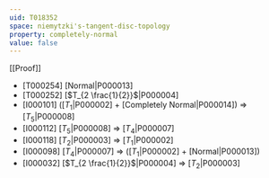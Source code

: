 ```yaml
---
uid: T018352
space: niemytzki's-tangent-disc-topology
property: completely-normal
value: false
---
```

[[Proof]]

* [T000254] [Normal|P000013]
* [T000252] [$T_{2 \frac{1}{2}}$|P000004]
* [I000101] ([$T_1$|P000002] + [Completely Normal|P000014]) => [$T_5$|P000008]
* [I000112] [$T_5$|P000008] => [$T_4$|P000007]
* [I000118] [$T_2$|P000003] => [$T_1$|P000002]
* [I000098] [$T_4$|P000007] => ([$T_1$|P000002] + [Normal|P000013])
* [I000032] [$T_{2 \frac{1}{2}}$|P000004] => [$T_2$|P000003]

